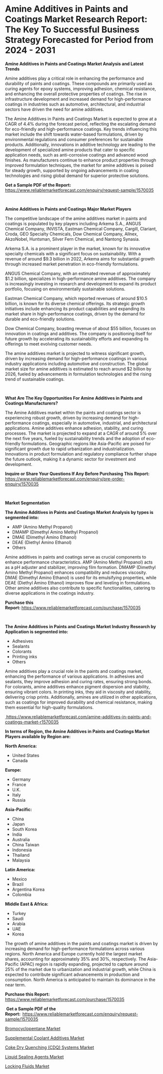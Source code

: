 <p><h1>Amine Additives in Paints and Coatings Market Research Report: The Key To Successful Business Strategy Forecasted for Period from 2024 - 2031</h1></p><p><strong>Amine Additives in Paints and Coatings Market Analysis and Latest Trends</strong></p>
<p><p>Amine additives play a critical role in enhancing the performance and durability of paints and coatings. These compounds are primarily used as curing agents for epoxy systems, improving adhesion, chemical resistance, and enhancing the overall protective properties of coatings. The rise in infrastructure development and increased demand for high-performance coatings in industries such as automotive, architectural, and industrial sectors have driven the need for amine additives.</p><p>The Amine Additives in Paints and Coatings Market is expected to grow at a CAGR of 4.4% during the forecast period, reflecting the escalating demand for eco-friendly and high-performance coatings. Key trends influencing this market include the shift towards water-based formulations, driven by environmental regulations and consumer preferences for sustainable products. Additionally, innovations in additive technology are leading to the development of specialized amine products that cater to specific application needs, such as anti-corrosive coatings and advanced wood finishes. As manufacturers continue to enhance product properties through improved formulation techniques, the market for amine additives is poised for steady growth, supported by ongoing advancements in coating technologies and rising global demand for superior protective solutions.</p></p>
<p><strong>Get a Sample PDF of the Report:&nbsp;</strong> <a href="https://www.reliablemarketforecast.com/enquiry/request-sample/1570035?utm_campaign=1169&utm_medium=2&utm_source=Github&utm_content=ia&utm_term=14102024&utm_id=amine-additives-in-paints-and-coatings">https://www.reliablemarketforecast.com/enquiry/request-sample/1570035</a></p>
<p>&nbsp;</p>
<p><strong>Amine Additives in Paints and Coatings Major Market Players</strong></p>
<p><p>The competitive landscape of the amine additives market in paints and coatings is populated by key players including Arkema S.A., ANGUS Chemical Company, INVISTA, Eastman Chemical Company, Cargill, Clariant, Croda, GEO Specialty Chemicals, Dow Chemical Company, Allnex, AkzoNobel, Huntsman, Silver Fern Chemical, and Nantong Synasia. </p><p>Arkema S.A. is a prominent player in the market, known for its innovative specialty chemicals with a significant focus on sustainability. With a revenue of around $9.3 billion in 2022, Arkema aims for substantial growth through increased market penetration in eco-friendly formulations.</p><p>ANGUS Chemical Company, with an estimated revenue of approximately $1.2 billion, specializes in high-performance amine additives. The company is increasingly investing in research and development to expand its product portfolio, focusing on environmentally sustainable solutions.</p><p>Eastman Chemical Company, which reported revenues of around $10.5 billion, is known for its diverse chemical offerings. Its strategic growth initiatives include enhancing its product capabilities and expanding its market share in high-performance coatings, driven by the demand for durable and eco-friendly solutions.</p><p>Dow Chemical Company, boasting revenue of about $55 billion, focuses on innovation in coatings and additives. The company is positioning itself for future growth by accelerating its sustainability efforts and expanding its offerings to meet evolving customer needs.</p><p>The amine additives market is projected to witness significant growth, driven by increasing demand for high-performance coatings in various industry applications including automotive and construction. The global market size for amine additives is estimated to reach around $2 billion by 2026, fueled by advancements in formulation technologies and the rising trend of sustainable coatings.</p></p>
<p>&nbsp;</p>
<p><strong>What Are The Key Opportunities For Amine Additives in Paints and Coatings Manufacturers?</strong></p>
<p><p>The Amine Additives market within the paints and coatings sector is experiencing robust growth, driven by increasing demand for high-performance coatings, especially in automotive, industrial, and architectural applications. Amine additives enhance adhesion, stability, and curing processes. The market is projected to expand at a CAGR of around 5% over the next five years, fueled by sustainability trends and the adoption of eco-friendly formulations. Geographic regions like Asia-Pacific are poised for significant growth due to rapid urbanization and industrialization. Innovations in product formulation and regulatory compliance further shape the future outlook, making it a dynamic sector for investment and development.</p></p>
<p><strong>Inquire or Share Your Questions If Any Before Purchasing This Report:</strong> <a href="https://www.reliablemarketforecast.com/enquiry/pre-order-enquiry/1570035?utm_campaign=1169&utm_medium=2&utm_source=Github&utm_content=ia&utm_term=14102024&utm_id=amine-additives-in-paints-and-coatings">https://www.reliablemarketforecast.com/enquiry/pre-order-enquiry/1570035</a></p>
<p>&nbsp;</p>
<p><strong>Market Segmentation</strong></p>
<p><strong>The Amine Additives in Paints and Coatings Market Analysis by types is segmented into:</strong></p>
<p><ul><li>AMP (Amino Methyl Propanol)</li><li>DMAMP (Dimethyl Amino Methyl Propanol)</li><li>DMAE (Dimethyl Amino Ethanol)</li><li>DEAE (Diethyl Amino Ethanol)</li><li>Others</li></ul></p>
<p><p>Amine additives in paints and coatings serve as crucial components to enhance performance characteristics. AMP (Amino Methyl Propanol) acts as a pH adjuster and stabilizer, improving film formation. DMAMP (Dimethyl Amino Methyl Propanol) enhances compatibility and reduces viscosity. DMAE (Dimethyl Amino Ethanol) is used for its emulsifying properties, while DEAE (Diethyl Amino Ethanol) improves flow and leveling in formulations. Other amine additives also contribute to specific functionalities, catering to diverse applications in the coatings industry.</p></p>
<p><strong>Purchase this Report:&nbsp;</strong><a href="https://www.reliablemarketforecast.com/purchase/1570035?utm_campaign=1169&utm_medium=2&utm_source=Github&utm_content=ia&utm_term=14102024&utm_id=amine-additives-in-paints-and-coatings">https://www.reliablemarketforecast.com/purchase/1570035</a></p>
<p>&nbsp;</p>
<p><strong>The Amine Additives in Paints and Coatings Market Industry Research by Application is segmented into:</strong></p>
<p><ul><li>Adhesives</li><li>Sealants</li><li>Colorants</li><li>Printing inks</li><li>Others</li></ul></p>
<p><p>Amine additives play a crucial role in the paints and coatings market, enhancing the performance of various applications. In adhesives and sealants, they improve adhesion and curing rates, ensuring strong bonds. For colorants, amine additives enhance pigment dispersion and stability, ensuring vibrant colors. In printing inks, they aid in viscosity and stability, delivering crisp prints. Additionally, amines are utilized in other applications, such as coatings for improved durability and chemical resistance, making them essential for high-quality formulations.</p></p>
<p><a href="https://www.reliablemarketforecast.com/amine-additives-in-paints-and-coatings-market-r1570035?utm_campaign=1169&utm_medium=2&utm_source=Github&utm_content=ia&utm_term=14102024&utm_id=amine-additives-in-paints-and-coatings">&nbsp;https://www.reliablemarketforecast.com/amine-additives-in-paints-and-coatings-market-r1570035</a></p>
<p><strong>In terms of Region, the Amine Additives in Paints and Coatings Market Players available by Region are:</strong></p>
<p>
    <p> <strong> North America: </strong>
        <ul>
            <li>United States</li>
            <li>Canada</li>
        </ul>
        </p> 
    <p> <strong> Europe: </strong>
        <ul>
            <li>Germany</li>
            <li>France</li>
            <li>U.K.</li>
            <li>Italy</li>
            <li>Russia</li>
        </ul>
        </p> 
    <p> <strong> Asia-Pacific: </strong>
        <ul>
            <li>China</li>
            <li>Japan</li>
            <li>South Korea</li>
            <li>India</li>
            <li>Australia</li>
            <li>China Taiwan</li>
            <li>Indonesia</li>
            <li>Thailand</li>
            <li>Malaysia</li>
        </ul>
        </p> 
    <p> <strong> Latin America: </strong>
        <ul>
            <li>Mexico</li>
            <li>Brazil</li>
            <li>Argentina Korea</li>
            <li>Colombia</li>
        </ul>
        </p> 
    <p> <strong> Middle East & Africa: </strong>
        <ul>
            <li>Turkey</li>
            <li>Saudi</li>
            <li>Arabia</li>
            <li>UAE</li>
            <li>Korea</li>
        </ul>
    </p>
    </p>
<p><p>The growth of amine additives in the paints and coatings market is driven by increasing demand for high-performance formulations across various regions. North America and Europe currently hold the largest market shares, accounting for approximately 35% and 30%, respectively. The Asia-Pacific (APAC) region is rapidly expanding, projected to capture around 25% of the market due to urbanization and industrial growth, while China is expected to contribute significant advancements in production and consumption. North America is anticipated to maintain its dominance in the near term.</p></p>
<p><strong>Purchase this Report: </strong><a href="https://www.reliablemarketforecast.com/purchase/1570035?utm_campaign=1169&utm_medium=2&utm_source=Github&utm_content=ia&utm_term=14102024&utm_id=amine-additives-in-paints-and-coatings">https://www.reliablemarketforecast.com/purchase/1570035</a></p>
<p>&nbsp;<strong>Get a Sample PDF of the Report:&nbsp;&nbsp;</strong><a href="https://www.reliablemarketforecast.com/enquiry/request-sample/1570035?utm_campaign=1169&utm_medium=2&utm_source=Github&utm_content=ia&utm_term=14102024&utm_id=amine-additives-in-paints-and-coatings">https://www.reliablemarketforecast.com/enquiry/request-sample/1570035</a></p>
<p><strong></strong></p>
<p><p><a href="https://github.com/junko8ojwh/Market-Research-Report-List-1/blob/main/bromocyclopentane-market.md?utm_campaign=1169&utm_medium=2&utm_source=Github&utm_content=ia&utm_term=14102024&utm_id=amine-additives-in-paints-and-coatings">Bromocyclopentane Market</a></p><p><a href="https://github.com/brittroma9i/Market-Research-Report-List-1/blob/main/supplemental-coolant-additives-market.md?utm_campaign=1169&utm_medium=2&utm_source=Github&utm_content=ia&utm_term=14102024&utm_id=amine-additives-in-paints-and-coatings">Supplemental Coolant Additives Market</a></p><p><a href="https://www.linkedin.com/pulse/exploring-coke-dry-quenching-cdq-systems-market-strategic-d3tte?trk=public_post_embed_feed-article-content&utm_campaign=1169&utm_medium=2&utm_source=Github&utm_content=ia&utm_term=14102024&utm_id=amine-additives-in-paints-and-coatings">Coke Dry Quenching (CDQ) Systems Market</a></p><p><a href="https://www.linkedin.com/pulse/decoding-liquid-sealing-agents-industry-dynamics-strategic-odvye?trk=public_post_embed_feed-article-content&utm_campaign=1169&utm_medium=2&utm_source=Github&utm_content=ia&utm_term=14102024&utm_id=amine-additives-in-paints-and-coatings">Liquid Sealing Agents Market</a></p><p><a href="https://www.linkedin.com/pulse/global-locking-fluids-market-exploring-share-trends-future-wrgte?trk=public_post_embed_feed-article-content&utm_campaign=1169&utm_medium=2&utm_source=Github&utm_content=ia&utm_term=14102024&utm_id=amine-additives-in-paints-and-coatings">Locking Fluids Market</a></p></p>
